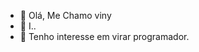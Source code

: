 - 👋 Olá, Me Chamo viny
- 👀 I..
- 🐍 Tenho interesse em virar programador.
<!---
vinygit15/vinygit15 is a ✨ special ✨ repository because its `README.md` (this file) appears on your GitHub profile.
You can click the Preview link to take a look at your changes.
--->
